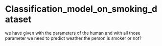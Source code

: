 # Classification_model_on_smoking_dataset
we have given with the parameters of the human and with all those parameter we need to predict weather the person is smoker or not?
